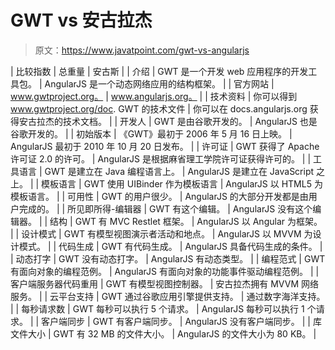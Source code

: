 # GWT vs 安古拉杰

> 原文：<https://www.javatpoint.com/gwt-vs-angularjs>

| 比较指数 | 总重量 | 安古斯 |
| 介绍 | GWT 是一个开发 web 应用程序的开发工具包。 | AngularJS 是一个动态网络应用的结构框架。 |
| 官方网站 | www.gwtproject.org。 | www.angularjs.org。 |
| 技术资料 | 你可以得到 www.gwtproject.org/doc. GWT 的技术文件 | 你可以在 docs.angularjs.org 获得安古拉杰的技术文档。 |
| 开发人 | GWT 是由谷歌开发的。 | AngularJS 也是谷歌开发的。 |
| 初始版本 | 《GWT》最初于 2006 年 5 月 16 日上映。 | AngularJS 最初于 2010 年 10 月 20 日发布。 |
| 许可证 | GWT 获得了 Apache 许可证 2.0 的许可。 | AngularJS 是根据麻省理工学院许可证获得许可的。 |
| 工具语言 | GWT 是建立在 Java 编程语言上。 | AngularJS 是建立在 JavaScript 之上。 |
| 模板语言 | GWT 使用 UIBinder 作为模板语言 | AngularJS 以 HTML5 为模板语言。 |
| 可用性 | GWT 的用户很少。 | AngularJS 的大部分开发都是由用户完成的。 |
| 所见即所得-编辑器 | GWT 有这个编辑。 | AngularJS 没有这个编辑器。 |
| 结构 | GWT 有 MVC Restlet 框架。 | AngularJS 以 Angular 为框架。 |
| 设计模式 | GWT 有模型视图演示者活动和地点。 | AngularJS 以 MVVM 为设计模式。 |
| 代码生成 | GWT 有代码生成。 | AngularJS 具备代码生成的条件。 |
| 动态打字 | GWT 没有动态打字。 | AngularJS 有动态类型。 |
| 编程范式 | GWT 有面向对象的编程范例。 | AngularJS 有面向对象的功能事件驱动编程范例。 |
| 客户端服务器代码重用 | GWT 有模型视图控制器。 | 安古拉杰拥有 MVVM 网络服务。 |
| 云平台支持 | GWT 通过谷歌应用引擎提供支持。 | 通过数字海洋支持。 |
| 每秒请求数 | GWT 每秒可以执行 5 个请求。 | AngularJS 每秒可以执行 1 个请求。 |
| 客户端同步 | GWT 有客户端同步。 | AngularJS 没有客户端同步。 |
| 库文件大小 | GWT 有 32 MB 的文件大小。 | AngularJS 的文件大小为 80 KB。 |